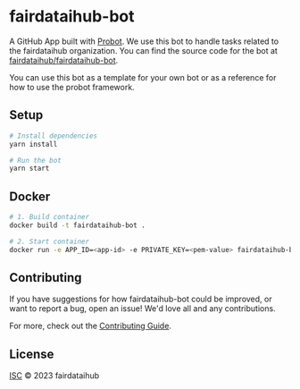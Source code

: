 # fairdataihub-bot

A GitHub App built with [Probot](https://github.com/probot/probot). We use this bot to handle tasks related to the fairdataihub organization. You can find the source code for the bot at [fairdataihub/fairdataihub-bot](https://github.com/fairdataihub/fairdataihub-bot).

You can use this bot as a template for your own bot or as a reference for how to use the probot framework.

## Setup

```sh
# Install dependencies
yarn install

# Run the bot
yarn start
```

## Docker

```sh
# 1. Build container
docker build -t fairdataihub-bot .

# 2. Start container
docker run -e APP_ID=<app-id> -e PRIVATE_KEY=<pem-value> fairdataihub-bot
```

## Contributing

If you have suggestions for how fairdataihub-bot could be improved, or want to report a bug, open an issue! We'd love all and any contributions.

For more, check out the [Contributing Guide](CONTRIBUTING.md).

## License

[ISC](LICENSE) © 2023 fairdataihub
